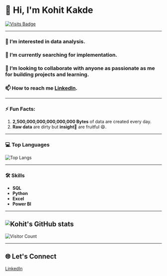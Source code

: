 # 👋 Hi, I'm Kohit Kakde

[![Visits Badge](https://badges.pufler.dev/visits/kohitkakde/kohitkakde)](https://badges.pufler.dev)

---


### 👀 I’m interested in data analysis.
### 🌱 I’m currently searching for implementation.
### 💞️ I’m looking to collaborate with anyone as passionate as me for building projects and learning.
### 📫 How to reach me [LinkedIn](https://www.linkedin.com/in/kohit-kakde-1949b1226).

---

### ⚡ Fun Facts:
1. **2,500,000,000,000,000,000 Bytes** of data are created every day.
2. **Raw data** are dirty but **insight👀** are fruitful 😄.

---
### 💻 Top Languages
![Top Langs](https://github-readme-stats.vercel.app/api/top-langs/?username=kohitkakde&layout=compact&theme=dark)

---
### 🛠️ Skills
- **SQL**
- **Python**
- **Excel**
- **Power BI**
---

![Kohit's GitHub stats](https://github-readme-stats.vercel.app/api?username=kohitkakde&show_icons=true&theme=Merko)
---


![Visitor Count](https://profile-counter.glitch.me/kohitkakde/count.svg)

---

## 🌐 Let's Connect
[LinkedIn](www.linkedin.com/in/kohit-kakde)







































<!---
kohitkakde/kohitkakde is a ✨ special ✨ repository because its `README.md` (this file) appears on your GitHub profile.
You can click the Preview link to take a look at your changes.
--->
